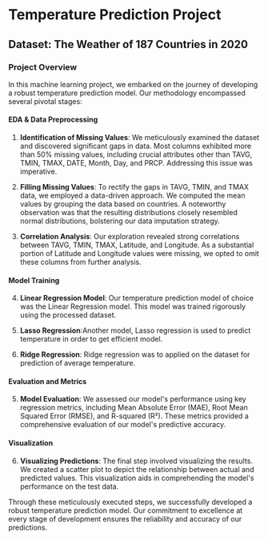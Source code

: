 # Temperature Prediction Project

## Dataset: The Weather of 187 Countries in 2020

### Project Overview

In this machine learning project, we embarked on the journey of developing a robust temperature prediction model. Our methodology encompassed several pivotal stages:

#### EDA & Data Preprocessing 

1. **Identification of Missing Values**: We meticulously examined the dataset and discovered significant gaps in data. Most columns exhibited more than 50% missing values, including crucial attributes other than TAVG, TMIN, TMAX, DATE, Month, Day, and PRCP. Addressing this issue was imperative.

2. **Filling Missing Values**: To rectify the gaps in TAVG, TMIN, and TMAX data, we employed a data-driven approach. We computed the mean values by grouping the data based on countries. A noteworthy observation was that the resulting distributions closely resembled normal distributions, bolstering our data imputation strategy.

3. **Correlation Analysis**: Our exploration revealed strong correlations between TAVG, TMIN, TMAX, Latitude, and Longitude. As a substantial portion of Latitude and Longitude values were missing, we opted to omit these columns from further analysis.

#### Model Training

4. **Linear Regression Model**: Our temperature prediction model of choice was the Linear Regression model. This model was trained rigorously using the processed dataset.

5. **Lasso Regression**:Another model, Lasso regression is used to predict temperature in order to get efficient model.

6. **Ridge Regression**: Ridge regression was to applied on the dataset for prediction of average temperature. 


#### Evaluation and Metrics

5. **Model Evaluation**: We assessed our model's performance using key regression metrics, including Mean Absolute Error (MAE), Root Mean Squared Error (RMSE), and R-squared (R²). These metrics provided a comprehensive evaluation of our model's predictive accuracy.

#### Visualization

6. **Visualizing Predictions**: The final step involved visualizing the results. We created a scatter plot to depict the relationship between actual and predicted values. This visualization aids in comprehending the model's performance on the test data.

Through these meticulously executed steps, we successfully developed a robust temperature prediction model. Our commitment to excellence at every stage of development ensures the reliability and accuracy of our predictions.
